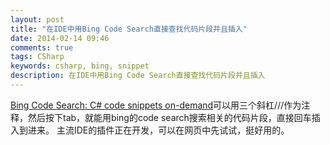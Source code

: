 ```yaml
---
layout: post
title: "在IDE中用Bing Code Search直接查找代码片段并且插入"
date: 2014-02-14 09:46
comments: true
tags: CSharp
keywords: csharp, bing, snippet
description: 在IDE中用Bing Code Search直接查找代码片段并且插入
---
```


[Bing Code Search: C# code snippets on-demand](http://codesnippet.research.microsoft.com/)可以用三个斜杠///作为注释，然后按下tab，就能用bing的code search搜索相关的代码片段，直接回车插入到进来。
主流IDE的插件正在开发，可以在网页中先试试，挺好用的。